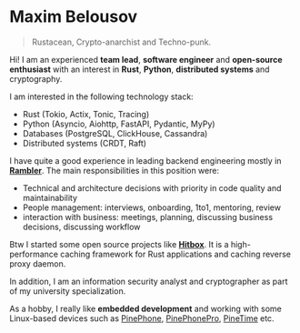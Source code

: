 # Maxim Belousov
> Rustacean, Crypto-anarchist and Techno-punk.

Hi! I am an experienced **team lead**, **software engineer** and **open-source enthusiast** with an interest in **Rust**, **Python**, **distributed systems** and cryptography.

I am interested in the following technology stack:

- Rust (Tokio, Actix, Tonic, Tracing)
- Python (Asyncio, Aiohttp, FastAPI, Pydantic, MyPy)
- Databases (PostgreSQL, ClickHouse, Cassandra)
- Distributed systems (CRDT, Raft)

I have quite a good experience in leading backend engineering mostly in **[Rambler]**. The main responsibilities in this position were: 

- Technical and architecture decisions with priority in code quality and maintainability
- People management: interviews, onboarding, 1to1, mentoring, review
- interaction with business: meetings, planning, discussing business decisions, discussing workflow

Btw I started some open source projects like **[Hitbox]**. It is a high-performance caching framework for Rust applications and caching reverse proxy daemon.

In addition, I am an information security analyst and cryptographer as part of my university specialization.

As a hobby, I really like **embedded development** and working with some Linux-based devices such as [PinePhone], [PinePhonePro], [PineTime] etc.


[Hitbox]: https://github.com/hit-box/hitbox/
[Rambler]: https://news.rambler.ru/
[PinePhone]: https://www.pine64.org/pinephone/
[PinePhonePro]: https://www.pine64.org/pinephonepro/
[PineTime]: https://www.pine64.org/pinetime/
